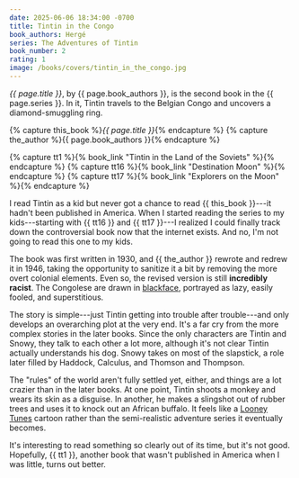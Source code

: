 ```yaml
---
date: 2025-06-06 18:34:00 -0700
title: Tintin in the Congo
book_authors: Hergé
series: The Adventures of Tintin
book_number: 2
rating: 1
image: /books/covers/tintin_in_the_congo.jpg
---
```


<cite class="book-title">{{ page.title }}</cite>, by <span
class="author-name">{{ page.book_authors }}</span>, is the second book in the
<span class="book-series">{{ page.series }}</span>. In it, Tintin travels to
the Belgian Congo and uncovers a diamond-smuggling ring.

{% capture this_book %}<cite class="book-title">{{ page.title }}</cite>{% endcapture %}
{% capture the_author %}<span class="author-name">{{ page.book_authors }}</span>{% endcapture %}

{% capture tt1 %}{% book_link "Tintin in the Land of the Soviets" %}{% endcapture %}
{% capture tt16 %}{% book_link "Destination Moon" %}{% endcapture %}
{% capture tt17 %}{% book_link "Explorers on the Moon" %}{% endcapture %}

I read Tintin as a kid but never got a chance to read {{ this_book }}---it
hadn't been published in America. When I started reading the series to my
kids---starting with {{ tt16 }} and {{ tt17 }}---I realized I could finally
track down the controversial book now that the internet exists. And no, I'm
not going to read this one to my kids.

The book was first written in 1930, and {{ the_author }} rewrote and redrew it
in 1946, taking the opportunity to sanitize it a bit by removing the more
overt colonial elements. Even so, the revised version is still **incredibly
racist**. The Congolese are drawn in [blackface][blackface], portrayed as
lazy, easily fooled, and superstitious.

[blackface]: https://en.wikipedia.org/wiki/Blackface

The story is simple---just Tintin getting into trouble after trouble---and
only develops an overarching plot at the very end. It's a far cry from the
more complex stories in the later books. Since the only characters are Tintin
and Snowy, they talk to each other a lot more, although it's not clear Tintin
actually understands his dog. Snowy takes on most of the slapstick, a role
later filled by Haddock, Calculus, and Thomson and Thompson.

The "rules" of the world aren't fully settled yet, either, and things are a
lot crazier than in the later books. At one point, Tintin shoots a monkey and
wears its skin as a disguise. In another, he makes a slingshot out of rubber
trees and uses it to knock out an African buffalo. It feels like a [Looney
Tunes][lt] cartoon rather than the semi-realistic adventure series it
eventually becomes.

[lt]: https://en.wikipedia.org/wiki/Looney_Tunes

It's interesting to read something so clearly out of its time, but it's not
good. Hopefully, {{ tt1 }}, another book that wasn't published in America when
I was little, turns out better.
